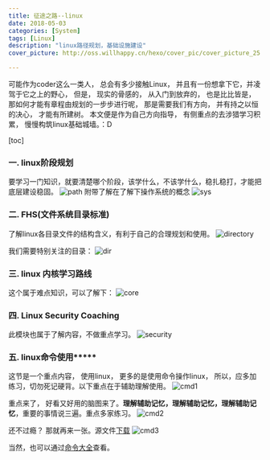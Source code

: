 ```yaml
---
title: 征途之路--linux
date: 2018-05-03
categories: [System]
tags: [Linux]
description: "linux路径规划，基础设施建设"
cover_picture: http://oss.willhappy.cn/hexo/cover_pic/cover_picture_25.jpg

---
```


可能作为coder这么一类人， 总会有多少接触Linux， 并且有一份想拿下它，并凌驾于它之上的野心， 但是， 现实的骨感的， 从入门到放弃的， 也是比比皆是， 那如何才能有章程由规划的一步步进行呢， 那是需要我们有方向， 并有持之以恒的决心， 才能有所建树。 本文便是作为自己方向指导， 有侧重点的去涉猎学习积累， 慢慢构筑linux基础城墙。：D

<!--more-->

[toc]

### 一. linux阶段规划

要学习一门知识，就要清楚哪个阶段，该学什么，不该学什么，稳扎稳打，才能把底层建设稳固。
![path][1]
附带了解在了解下操作系统的概念
![sys][2]

### 二. FHS(文件系统目录标准)

了解linux各目录文件的结构含义，有利于自己的合理规划和使用。
![directory][3]

我们需要特别关注的目录：
![dir][4]

### 三. linux 内核学习路线

这个属于难点知识，可以了解下：
![core][5]

### 四. Linux Security Coaching

此模块也属于了解内容，不做重点学习。
![security][6]

### 五. linux命令使用*****

这节是一个重点内容， 使用linux， 更多的是使用命令操作linux， 所以，应多加练习，切勿死记硬背。以下重点在于辅助理解使用。
![cmd1][7]

重点来了， 好看又好用的脑图来了。**理解辅助记忆，理解辅助记忆，理解辅助记忆**，重要的事情说三遍。重点多家练习。
![cmd2][8]

还不过瘾？ 那就再来一张。源文件[下载][11]
![cmd3][9]

当然，也可以通过[命令大全][10]查看。

[1]: http://oss.willhappy.cn/18-5-3/21919749.jpg
[2]: http://oss.willhappy.cn/18-5-3/9701327.jpg
[3]: http://oss.willhappy.cn/18-5-3/85730642.jpg
[4]: http://oss.willhappy.cn/18-5-3/60936515.jpg
[5]: http://oss.willhappy.cn/18-5-3/58290541.jpg
[6]: http://oss.willhappy.cn/18-5-3/76490803.jpg
[7]: http://oss.willhappy.cn/18-5-3/80662389.jpg
[8]: http://oss.willhappy.cn/18-5-3/29756857.jpg
[9]: http://oss.willhappy.cn/18-5-3/84592572.jpg
[10]: http://man.linuxde.net/
[11]: http://oss.willhappy.cn/xmind/18-5-3/Linux-Cmd.xmind
